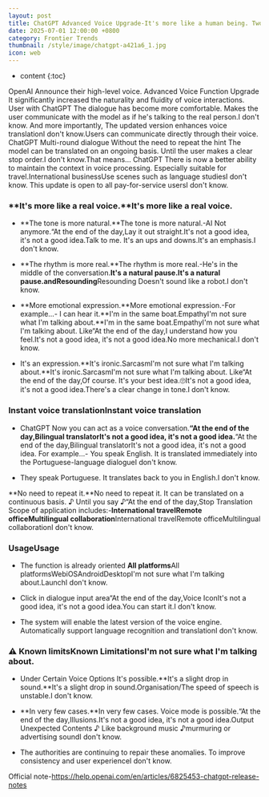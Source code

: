 ```yaml
---
layout: post
title: ChatGPT Advanced Voice Upgrade-It's more like a human being. Two-way autotranslation.
date: 2025-07-01 12:00:00 +0800
category: Frontier Trends
thumbnail: /style/image/chatgpt-a421a6_1.jpg
icon: web
---
```

* content
{:toc}

OpenAI Announce their high-level voice. Advanced Voice Function Upgrade It significantly increased the naturality and fluidity of voice interactions. User with ChatGPT The dialogue has become more comfortable. Makes the user communicate with the model as if he's talking to the real person.I don't know.
And more importantly, The updated version enhances voice translationI don't know.Users can communicate directly through their voice. ChatGPT Multi-round dialogue Without the need to repeat the hint The model can be translated on an ongoing basis. Until the user makes a clear stop order.I don't know.That means... ChatGPT There is now a better ability to maintain the context in voice processing. Especially suitable for travel.International businessUse scenes such as language studiesI don't know.
This update is open to all pay-for-service usersI don't know.
 
### **It's more like a real voice.**It's more like a real voice.

- **The tone is more natural.**The tone is more natural.-AI Not anymore.“At the end of the day,Lay it out straight.It's not a good idea, it's not a good idea.Talk to me. It's an ups and downs.It's an emphasis.I don't know.

- **The rhythm is more real.**The rhythm is more real.-He's in the middle of the conversation.**It's a natural pause.**It's a natural pause.and**Resounding**Resounding Doesn't sound like a robot.I don't know.

- **More emotional expression.**More emotional expression.-For example...-
I can hear it.**I'm in the same boat.EmpathyI'm not sure what I'm talking about.**I'm in the same boat.EmpathyI'm not sure what I'm talking about. Like“At the end of the day,I understand how you feel.It's not a good idea, it's not a good idea.No more mechanical.I don't know.

- It's an expression.**It's ironic.SarcasmI'm not sure what I'm talking about.**It's ironic.SarcasmI'm not sure what I'm talking about. Like“At the end of the day,Of course. It's your best idea.🙄It's not a good idea, it's not a good idea.There's a clear change in tone.I don't know.

### **Instant voice translation**Instant voice translation

- ChatGPT Now you can act as a voice conversation.**“At the end of the day,Bilingual translatorIt's not a good idea, it's not a good idea.**“At the end of the day,Bilingual translatorIt's not a good idea, it's not a good idea. For example...-
You speak English. It is translated immediately into the Portuguese-language dialogueI don't know.

- They speak Portuguese. It translates back to you in English.I don't know.

**No need to repeat it.**No need to repeat it. It can be translated on a continuous basis. ♪ Until you say ♪“At the end of the day,Stop Translation
Scope of application includes:-**International travelRemote officeMultilingual collaboration**International travelRemote officeMultilingual collaborationI don't know.

### **Usage**Usage

- The function is already oriented **All platforms**All platformsWebiOSAndroidDesktopI'm not sure what I'm talking about.LaunchI don't know.

- Click in dialogue input area“At the end of the day,Voice IconIt's not a good idea, it's not a good idea.You can start it.I don't know.

- The system will enable the latest version of the voice engine. Automatically support language recognition and translationI don't know.

### ⚠️ Known limitsKnown LimitationsI'm not sure what I'm talking about.

- Under Certain Voice Options It's possible.**It's a slight drop in sound.**It's a slight drop in sound.Organisation/The speed of speech is unstable.I don't know.

- **In very few cases.**In very few cases. Voice mode is possible.“At the end of the day,Illusions.It's not a good idea, it's not a good idea.Output Unexpected Contents ♪ Like background music ♪murmuring or advertising soundI don't know.

- The authorities are continuing to repair these anomalies. To improve consistency and user experienceI don't know.

Official note-https://help.openai.com/en/articles/6825453-chatgpt-release-notes

